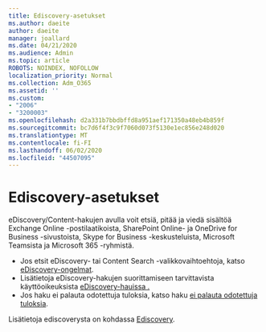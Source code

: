 ```yaml
---
title: Ediscovery-asetukset
ms.author: daeite
author: daeite
manager: joallard
ms.date: 04/21/2020
ms.audience: Admin
ms.topic: article
ROBOTS: NOINDEX, NOFOLLOW
localization_priority: Normal
ms.collection: Adm_O365
ms.assetid: ''
ms.custom:
- "2006"
- "3200003"
ms.openlocfilehash: d2a331b7bbdbffd8a951aef171350a48eb4b859f
ms.sourcegitcommit: bc7d6f4f3c9f7060d073f5130e1ec856e248d020
ms.translationtype: MT
ms.contentlocale: fi-FI
ms.lasthandoff: 06/02/2020
ms.locfileid: "44507095"
---
```

# <a name="ediscovery-settings"></a>Ediscovery-asetukset

eDiscovery/Content-hakujen avulla voit etsiä, pitää ja viedä sisältöä Exchange Online -postilaatikoista, SharePoint Online- ja OneDrive for Business -sivustoista, Skype for Business -keskusteluista, Microsoft Teamsista ja Microsoft 365 -ryhmistä.

- Jos etsit eDiscovery- tai Content Search -valikkovaihtoehtoja, katso [eDiscovery-ongelmat](https://docs.microsoft.com/alchemyinsights/ediscovery-issues).
- Lisätietoja eDiscovery-hakujen suorittamiseen tarvittavista käyttöoikeuksista [eDiscovery-hauissa .](https://docs.microsoft.com/alchemyinsights/permissions-required-for-ediscovery-searches)
- Jos haku ei palauta odotettuja tuloksia, katso haku [ei palauta odotettuja tuloksia](https://docs.microsoft.com/alchemyinsights/search-not-returning-expected-results).

Lisätietoja ediscoverysta on kohdassa [Ediscovery](https://docs.microsoft.com/microsoft-365/compliance/ediscovery).

